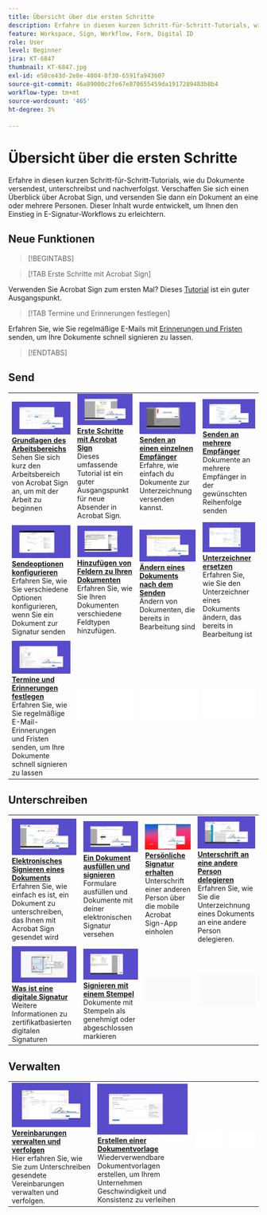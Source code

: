 ```yaml
---
title: Übersicht über die ersten Schritte
description: Erfahre in diesen kurzen Schritt-für-Schritt-Tutorials, wie du Dokumente versendest, unterschreibst und nachverfolgst.
feature: Workspace, Sign, Workflow, Form, Digital ID
role: User
level: Beginner
jira: KT-6847
thumbnail: KT-6847.jpg
exl-id: e58ce43d-2e8e-4804-8f30-6591fa943607
source-git-commit: 46a89000c2fe67e870655459da1917289483b8b4
workflow-type: tm+mt
source-wordcount: '465'
ht-degree: 3%

---
```


# Übersicht über die ersten Schritte

Erfahre in diesen kurzen Schritt-für-Schritt-Tutorials, wie du Dokumente versendest, unterschreibst und nachverfolgst. Verschaffen Sie sich einen Überblick über Acrobat Sign, und versenden Sie dann ein Dokument an eine oder mehrere Personen. Dieser Inhalt wurde entwickelt, um Ihnen den Einstieg in E-Signatur-Workflows zu erleichtern.

## Neue Funktionen

>[!BEGINTABS]

>[!TAB Erste Schritte mit Acrobat Sign]

Verwenden Sie Acrobat Sign zum ersten Mal? Dieses [Tutorial](new-sender.md) ist ein guter Ausgangspunkt.

>[!TAB Termine und Erinnerungen festlegen]

Erfahren Sie, wie Sie regelmäßige E-Mails mit [Erinnerungen und Fristen](set-deadlines-reminders.md) senden, um Ihre Dokumente schnell signieren zu lassen.

>[!ENDTABS]

## Send

<table style="table-layout:fixed">
<tr>
 <td>
    <a href="quick-tour.md">
      <img alt="Grundlagen des Arbeitsbereichs" src="../assets/workspace.png" />
    </a>
    <div>
    <a href="quick-tour.md"><strong>Grundlagen des Arbeitsbereichs</strong></a>
    </div>
    Sehen Sie sich kurz den Arbeitsbereich von Acrobat Sign an, um mit der Arbeit zu beginnen
    <br>
  </td>
  <td>
    <a href="new-sender.md">
      <img alt="Erste Schritte mit Acrobat Sign" src="../assets/gettingstartednew.png" />
    </a>
    <div>
    <a href="new-sender.md"><strong>Erste Schritte mit Acrobat Sign</strong></a>
    </div>
    Dieses umfassende Tutorial ist ein guter Ausgangspunkt für neue Absender in Acrobat Sign.
    <br>
  </td>
  <td>
    <a href="send-to-single-recipient.md">
      <img alt="Senden an einen einzelnen Empfänger" src="../assets/send-single-recipient.png" />
    </a>
    <div>
    <a href="send-to-single-recipient.md"><strong>Senden an einen einzelnen Empfänger</strong></a>
    </div>
    Erfahre, wie einfach du Dokumente zur Unterzeichnung versenden kannst.
    <br>
  </td>
  <td>
    <a href="send-to-multiple-recipients.md">
      <img alt="Senden an mehrere Empfangende" src="../assets/send-to-multiple-recipient.png" />
    </a>
    <div>
    <a href="send-to-multiple-recipients.md"><strong>Senden an mehrere Empfänger</strong></a>
    </div>
    Dokumente an mehrere Empfänger in der gewünschten Reihenfolge senden
    <br>
  </td>
</tr>
<tr>
  <td>
    <a href="sending-options.md">
      <img alt="Sendeoptionen konfigurieren" src="../assets/configure.png" />
    </a>
    <div>
    <a href="sending-options.md"><strong>Sendeoptionen konfigurieren</strong></a>
    </div>
    Erfahren Sie, wie Sie verschiedene Optionen konfigurieren, wenn Sie ein Dokument zur Signatur senden
    <br>
  </td>
  <td>
    <a href="adding-fields.md">
      <img alt="Hinzufügen von Feldern zu Ihren Dokumenten" src="../assets/adding-fields.png" />
    </a>
    <div>
    <a href="adding-fields.md"><strong>Hinzufügen von Feldern zu Ihren Dokumenten</strong></a>
    </div>
    Erfahren Sie, wie Sie Ihren Dokumenten verschiedene Feldtypen hinzufügen.
    <br>
  </td>
  <td>
    <a href="modify-in-flight.md">
      <img alt="Ändern eines Dokuments nach dem Senden" src="../assets/modify.png" />
    </a>
    <div>
    <a href="modify-in-flight.md"><strong>Ändern eines Dokuments nach dem Senden</strong></a>
    </div>
    Ändern von Dokumenten, die bereits in Bearbeitung sind
    <br>
  </td>
  <td>
    <a href="replace-signer.md">
      <img alt="Ersetzen eines Unterzeichners" src="../assets/replace.png" />
    </a>
    <div>
    <a href="replace-signer.md"><strong>Unterzeichner ersetzen</strong></a>
    </div>
    Erfahren Sie, wie Sie den Unterzeichner eines Dokuments ändern, das bereits in Bearbeitung ist
     <br>
  </td>
</tr>
<tr>
  <td>
      <a href="set-deadlines-reminders.md">
        <img alt="Termine und Erinnerungen festlegen" src="../assets/deadlines-reminders.png" />
      </a>
      <div>
      <a href="set-deadlines-reminders.md"><strong>Termine und Erinnerungen festlegen</strong></a>
      </div>
      Erfahren Sie, wie Sie regelmäßige E-Mail-Erinnerungen und Fristen senden, um Ihre Dokumente schnell signieren zu lassen
      <br>
    </td> 
  <td>
      <img alt="Spacer" src="../assets/Whitespacer.png" />
      <div>
      <br>
    </td>
    <td>
      <img alt="Spacer" src="../assets/Whitespacer.png" />
      <div>
      <br>
    </td>
    <td>
      <img alt="Spacer" src="../assets/Whitespacer.png" />
      <div>
      <br>
    </td>
</tr>
</table>

## Unterschreiben

<table style="table-layout:fixed">
<tr>
  <td>
    <a href="electronically-sign-a-document.md">
      <img alt="Dokumente elektronisch unterschreiben" src="../assets/sign-electronically.png" />
    </a>
    <div>
    <a href="electronically-sign-a-document.md"><strong>Elektronisches Signieren eines Dokuments</strong></a>
    </div>
    Erfahren Sie, wie einfach es ist, ein Dokument zu unterschreiben, das Ihnen mit Acrobat Sign gesendet wird
    <br>
  </td>
  <td>
    <a href="fill-and-sign.md">
      <img alt="Ein Dokument ausfüllen und unterschreiben" src="../assets/fill-and-sign.png" />
    </a>
    <div>
    <a href="fill-and-sign.md"><strong>Ein Dokument ausfüllen und signieren</strong></a>
    </div>
    Formulare ausfüllen und Dokumente mit deiner elektronischen Signatur versehen
    <br>
  </td>
  <td>
    <a href="sign-in-person.md">
      <img alt="Persönliches Einholen einer Unterschrift" src="../assets/inperson.png" />
    </a>
    <div>
    <a href="sign-in-person.md"><strong>Persönliche Signatur erhalten</strong></a>
    </div>
    Unterschrift einer anderen Person über die mobile Acrobat Sign-App einholen
    <br>
  </td>
  <td>
    <a href="delegate-signing.md">
      <img alt="Unterschrift an eine andere Person delegieren" src="../assets/delegate-signing.png" />
    </a>
    <div>
    <a href="delegate-signing.md"><strong>Unterschrift an eine andere Person delegieren</strong></a>
    </div>
    Erfahren Sie, wie Sie die Unterzeichnung eines Dokuments an eine andere Person delegieren.
    <br>
  </td>
</tr>
<tr>
  <td>
    <a href="sign-with-a-digital-signature.md">
      <img alt="Was ist eine digitale Signatur?" src="../assets/digital-signature.png" />
    </a>
    <div>
    <a href="sign-with-a-digital-signature.md"><strong>Was ist eine digitale Signatur</strong></a>
    </div>
    Weitere Informationen zu zertifikatbasierten digitalen Signaturen
    <br>
  </td>
  <td>
    <a href="sign-with-a-stamp.md">
      <img alt="Signieren mit einem Stempel" src="../assets/sign-stamp.png" />
    </a>
    <div>
    <a href="sign-with-a-stamp.md"><strong>Signieren mit einem Stempel</strong></a>
    </div>
    Dokumente mit Stempeln als genehmigt oder abgeschlossen markieren
     <br>
  </td> 
 <td>
    <img alt="Spacer" src="../assets/Grayspacer.png" />
    <div>
    <br>
  </td>
  <td>
    <img alt="Spacer" src="../assets/Grayspacer.png" />
    <div>
    <br>
  </td>
</tr>  
</table>

## Verwalten

<table style="table-layout:fixed">
<tr>
  <td>
    <a href="manage-and-track.md">
      <img alt="Vereinbarungen verwalten und verfolgen" src="../assets/manage-track.png" />
    </a>
    <div>
    <a href="manage-and-track.md"><strong>Vereinbarungen verwalten und verfolgen</strong></a>
    </div>
    Hier erfahren Sie, wie Sie zum Unterschreiben gesendete Vereinbarungen verwalten und verfolgen.
    <br>
  </td>
  <td>
    <a href="../sign-advanced-users/create-a-template.md">
      <img alt="Erstellen von Dokumentvorlagen" src="../assets/create-template.png" />
    </a>
    <div>
    <a href="../sign-advanced-users/create-a-template.md"><strong>Erstellen einer Dokumentvorlage</strong></a>
    </div>
    Wiederverwendbare Dokumentvorlagen erstellen, um Ihrem Unternehmen Geschwindigkeit und Konsistenz zu verleihen
    <br>
  </td>
  <td>
    <img alt="Spacer" src="../assets/Whitespacer.png" />
    <div>
    <br>
  </td>
  <td>
    <img alt="Spacer" src="../assets/Whitespacer.png" />
    <div>
    <br>
  </td>
</tr>
</table>
